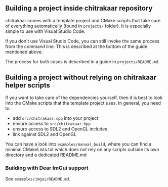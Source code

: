 ## Building a project inside chitrakaar repository

chitrakaar comes with a template project and CMake scripts that take care
of everything automatically (found in `projects/` folder). It is especially
simple to use with Visual Studio Code.

If you don't use Visual Studio Code, you can still invoke the same process
from the command line. This is described at the bottom of the guide
mentioned above.

The process for both cases is described in a guide in `projects/README.md`.

## Building a project without relying on chitrakaar helper scripts

If you want to take care of the dependencies yourself, then it is best to look
into the CMake scripts that the template project uses. In general, you need to:

- add `src/chitrakaar.cpp` into your project
- ensure access to `src/chitrakaar.hpp`
- ensure access to SDL2 and OpenGL includes
- link against SDL2 and OpenGL

You can have a look into `examples/manual_build`, where you can find a minimal
CMakeLists.txt which does not rely on any scripts outside its own directory and
a dedicated README.md

### Building with Dear ImGui support

See `examples/imgui/README.md`.
